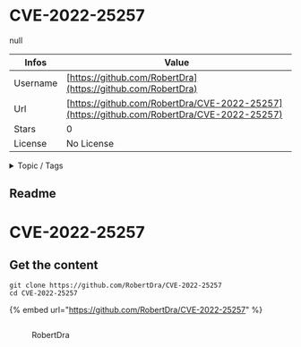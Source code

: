# CVE-2022-25257

null

| Infos    | Value                                                              |
| -------- | -------------------------------------------------------------------|
| Username | [https://github.com/RobertDra](https://github.com/RobertDra) |
| Url      | [https://github.com/RobertDra/CVE-2022-25257](https://github.com/RobertDra/CVE-2022-25257)                                               |
| Stars    | 0                                                          |
| License  | No License                                                        |

<details>

<summary>Topic / Tags</summary>



</details>

## Readme

# CVE-2022-25257


## Get the content

```
git clone https://github.com/RobertDra/CVE-2022-25257
cd CVE-2022-25257
```

{% embed url="https://github.com/RobertDra/CVE-2022-25257" %}

<figure><img src="https://avatars.githubusercontent.com/u/68341018?v=4" alt=""><figcaption><p>RobertDra</p></figcaption></figure>
